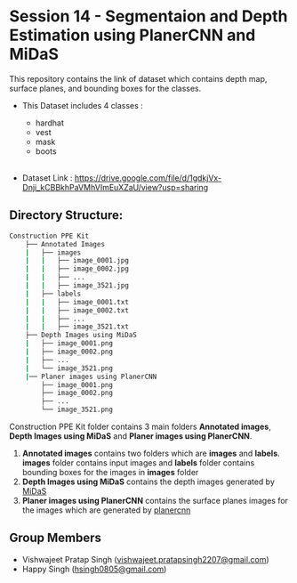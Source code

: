 # Session 14 - Segmentaion and Depth Estimation using PlanerCNN and MiDaS

This repository contains the link of dataset which contains depth map, surface planes, and bounding boxes for the classes.

- This Dataset includes 4 classes :<br>
    - hardhat<br>
    - vest<br>
    - mask<br>
    - boots<br><br>

- Dataset Link : https://drive.google.com/file/d/1gdkjVx-Dnji_kCBBkhPaVMhVImEuXZaU/view?usp=sharing 

## Directory Structure:


```bash
Construction PPE Kit
    ├── Annotated Images
    |   ├── images
    |   |   ├── image_0001.jpg
    |   |   ├── image_0002.jpg
    |   |   ├── ...
    |   |   ├── image_3521.jpg
    |   ├── labels
    |   |   ├── image_0001.txt
    |   |   ├── image_0002.txt
    |   |   ├── ...
    |   |   ├── image_3521.txt
    ├── Depth Images using MiDaS
    |   ├── image_0001.png
    |   ├── image_0002.png
    |   ├── ...
    |   └── image_3521.png
    |── Planer images using PlanerCNN
        ├── image_0001.png
        ├── image_0002.png
        ├── ...
        └── image_3521.png    
```

Construction PPE Kit folder contains 3 main folders <b>Annotated images</b>, <b>Depth Images using MiDaS</b> and <b>Planer images using PlanerCNN</b>.
1. <b>Annotated images</b> contains two folders which are <b>images</b> and <b>labels</b>. <b>images</b> folder contains input images and <b>labels</b> folder contains bounding boxes for the images in <b>images</b> folder
2. <b>Depth Images using MiDaS</b> contains the depth images generated by [MiDaS](https://github.com/intel-isl/MiDaS)
3. <b>Planer images using PlanerCNN</b> contains the surface planes images for the images which are generated by [planercnn](https://github.com/NVlabs/planercnn)

## Group Members
- Vishwajeet Pratap Singh (vishwajeet.pratapsingh2207@gmail.com)
- Happy Singh (hsingh0805@gmail.com)
